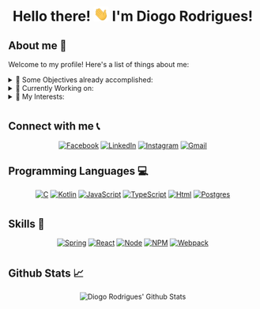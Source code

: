 <h1 align="center"> Hello there! <img src="https://raw.githubusercontent.com/ABSphreak/ABSphreak/master/gifs/Hi.gif" width="30"> I'm Diogo Rodrigues! </h1>

## About me :pushpin:

Welcome to my profile! Here's a list of things about me:
<details>
    <summary> 🎉 Some Objectives already accomplished: </summary>
    <br>
    
    - 💻 Built [Gomoku](https://github.com/astral-projects/gomoku-web), a full stack centralized application
    - 📱 Built [Gomoku Mobile](https://github.com/astral-projects/gomoku-mobile), a full stack 
    centralized application for android
    - ⚙️ Built [Autorouter](https://github.com/astral-projects/autorouter), a dynamic library
    
</details>

<details>
    <summary> 📖 Currently Working on: </summary>
    <br>
    
    - 🛠 Development of project [SCAR](https://github.com/DiGo-Certify/DiGo-certify-app);
    - 🛠 Development [DiGo Certify](https://github.com/DiGo-Certify/DiGo-certify-app) using Expo React Native
    and Smart Contracts
    - 🗞️ Writing an article about Academic Certificate Registry
    
</details>
        
<details>
    <summary> 🎯 My Interests: </summary>
    <br>
    
    - 📚 Learning fundamentals of Blockchain Development
    - 🚀 Build an application for Handball Goalkeeper's statistics
    - 💻 Learn how to be as productive as possible
</details>

#

## Connect with me :telephone_receiver:

<p align="center">
<a href="https://www.facebook.com/diogo.yolo.fmr/"><img src="https://img.shields.io/badge/Facebook-1877F2?style=for-the-badge&logo=facebook&logoColor=white" alt="Facebook"></a>
<a href="https://www.linkedin.com/in/diogo-rodrigues-76a9a2279/"><img src="https://img.shields.io/badge/LinkedIn-0077B5?style=for-the-badge&logo=linkedin&logoColor=white" alt="LinkedIn"></a>
<a href="https://www.instagram.com/diogo.rodrigues20/"><img src="https://img.shields.io/badge/Instagram-E4405F?style=for-the-badge&logo=instagram&logoColor=white" alt="Instagram"></a>
<a href="mailto:diogofmrodrigues03@gmail.com"><img src="https://img.shields.io/badge/Gmail-D14836?style=for-the-badge&logo=gmail&logoColor=white" alt="Gmail"></a>
</p>

##

## Programming Languages :computer:

<p align="center">
<a href="https://www.cprogramming.com/"><img src="https://img.shields.io/badge/C-00599C?style=for-the-badge&logo=c&logoColor=white" alt="C"></a>
<a href="https://kotlinlang.org/"><img src="https://img.shields.io/badge/Kotlin-B125EA?style=for-the-badge&logo=kotlin&logoColor=white" alt="Kotlin"></a>
<a href="https://www.javascript.com/"><img src="https://img.shields.io/badge/JavaScript-323330?style=for-the-badge&logo=javascript&logoColor=F7DF1E" alt="JavaScript"></a>
<a href="https://www.typescriptlang.org/"><img src="https://img.shields.io/badge/TypeScript-007ACC?style=for-the-badge&logo=typescript&logoColor=white" alt="TypeScript"></a>
<a href="https://www.html5.org/"><img src="https://img.shields.io/badge/HTML5-E34F26?style=for-the-badge&logo=html5&logoColor=white" alt="Html"></a>
<a href="https://www.postgresql.org/"><img src="https://img.shields.io/badge/PostgreSQL-316192?style=for-the-badge&logo=postgresql&logoColor=white" alt="Postgres"></a>
</p>

#

## Skills :muscle:

<p align="center">
<a href="https://spring.io/"><img src="https://img.shields.io/badge/Spring-6DB33F?style=for-the-badge&logo=spring&logoColor=white" alt="Spring"></a>
<a href="https://reactjs.org/"><img src="https://img.shields.io/badge/React-20232A?style=for-the-badge&logo=react&logoColor=white" alt="React"></a>
<a href="https://nodejs.org/en/"><img src="https://img.shields.io/badge/Node.js-43853D?style=for-the-badge&logo=node.js&logoColor=white" alt="Node"></a>
<a href="https://www.npmjs.com/"><img src="https://img.shields.io/badge/NPM-CB3837?style=for-the-badge&logo=npm&logoColor=white" alt="NPM"></a>
<a href="https:(https://webpack.js.org/"><img src="https://img.shields.io/badge/Webpack-8DD6F9?style=for-the-badge&logo=webpack&logoColor=white" alt="Webpack"></a>
</p>

#

## Github Stats :chart_with_upwards_trend:

<div align="center">
    <img alt="Diogo Rodrigues' Github Stats" src="https://github-readme-stats.vercel.app/api?username=Diogofmr&show_icons=true&count_private=true&theme=tokyonight&hide=prs,contribs" height="192px"/>
</div>



